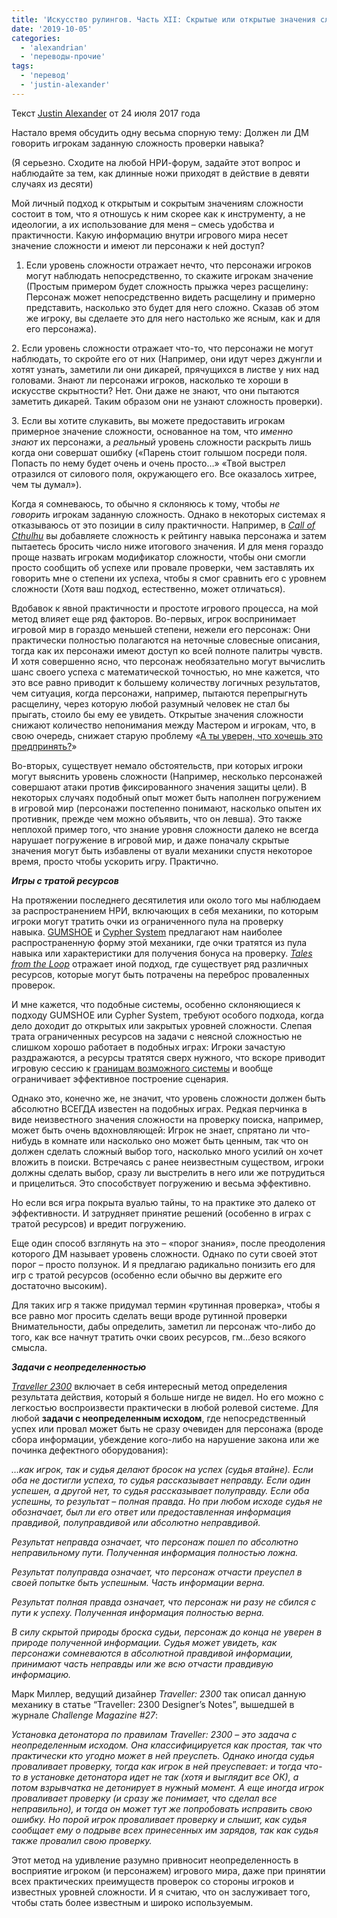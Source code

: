 ```yaml
---
title: 'Искусство рулингов. Часть XII: Скрытые или открытые значения сложности'
date: '2019-10-05'
categories:
  - 'alexandrian'
  - 'переводы-прочие'
tags:
  - 'перевод'
  - 'justin-alexander'
---
```


Текст [Justin Alexander](https://vk.com/away.php?to=https://thealexandrian.net/about&cc_key=) от 24 июля 2017 года

Настало время обсудить одну весьма спорную тему: Должен ли ДМ говорить игрокам заданную сложность проверки навыка?

(Я серьезно. Сходите на любой НРИ-форум, задайте этот вопрос и наблюдайте за тем, как длинные ножи приходят в действие в девяти случаях из десяти)

Мой личный подход к открытым и сокрытым значениям сложности состоит в том, что я отношусь к ним скорее как к инструменту, а не идеологии, а их использование для меня – смесь удобства и практичности. Какую информацию внутри игрового мира несет значение сложности и имеют ли персонажи к ней доступ?

1. Если уровень сложности отражает нечто, что персонажи игроков могут наблюдать непосредственно, то скажите игрокам значение (Простым примером будет сложность прыжка через расщелину: Персонаж может непосредственно видеть расщелину и примерно представить, насколько это будет для него сложно. Сказав об этом же игроку, вы сделаете это для него настолько же ясным, как и для его персонажа).

2\. Если уровень сложности отражает что-то, что персонажи не могут наблюдать, то скройте его от них (Например, они идут через джунгли и хотят узнать, заметили ли они дикарей, прячущихся в листве у них над головами. Знают ли персонажи игроков, насколько те хороши в искусстве скрытности? Нет. Они даже не знают, что они пытаются заметить дикарей. Таким образом они не узнают сложность проверки).

3\. Если вы хотите слукавить, вы можете предоставить игрокам примерное значение сложности, основанное на том, что *именно знают* их персонажи, а *реальный* уровень сложности раскрыть лишь когда они совершат ошибку («Парень стоит голышом посреди поля. Попасть по нему будет очень и очень просто…» «Твой выстрел отразился от силового поля, окружающего его. Все оказалось хитрее, чем ты думал»).

Когда я сомневаюсь, то обычно я склоняюсь к тому, чтобы *не говорить* игрокам заданную сложность. Однако в некоторых системах я отказываюсь от это позиции в силу практичности. Например, в *[Call of Cthulhu](https://vk.com/away.php?to=http%3A%2F%2Fwww.amazon.com%2Fexec%2Fobidos%2FASIN%2F1568824300%2Fdigitalcomi0a-20)* вы добавляете сложность к рейтингу навыка персонажа и затем пытаетесь бросить число ниже итогового значения. И для меня гораздо проще назвать игрокам модификатор сложности, чтобы они смогли просто сообщить об успехе или провале проверки, чем заставлять их говорить мне о степени их успеха, чтобы я смог сравнить его с уровнем сложности (Хотя ваш подход, естественно, может отличаться).

Вдобавок к явной практичности и простоте игрового процесса, на мой метод влияет еще ряд факторов. Во-первых, игрок воспринимает игровой мир в гораздо меньшей степени, нежели его персонаж: Они практически полностью полагаются на неточные словесные описания, тогда как их персонажи имеют доступ ко всей полноте палитры чувств. И хотя совершенно ясно, что персонаж необязательно могут вычислить шанс своего успеха с математической точностью, но мне кажется, что это все равно приводит к большему количеству логичных результатов, чем ситуация, когда персонажи, например, пытаются перепрыгнуть расщелину, через которую любой разумный человек не стал бы прыгать, стоило бы ему ее увидеть. Открытые значения сложности снижают количество непонимания между Мастером и игрокам, что, в свою очередь, снижает старую проблему «[А ты уверен, что хочешь это предпринять?](https://vk.com/away.php?to=https%3A%2F%2Fthealexandrian.net%2Fwordpress%2F37960%2Froleplaying-games%2Fart-of-rulings-part-2-intention-and-method)»

Во-вторых, существует немало обстоятельств, при которых игроки могут выяснить уровень сложности (Например, несколько персонажей совершают атаки против фиксированного значения защиты цели). В некоторых случаях подобный опыт может быть наполнен погружением в игровой мир (персонажи постепенно понимают, насколько опытен их противник, прежде чем можно объявить, что он левша). Это также неплохой пример того, что знание уровня сложности далеко не всегда нарушает погружение в игровой мир, и даже поначалу скрытые значения могут быть избавлены от вуали механики спустя некоторое время, просто чтобы ускорить игру. Практично.

**_Игры с тратой ресурсов_**

На протяжении последнего десятилетия или около того мы наблюдаем за распространением НРИ, включающих в себя механики, по которым игроки могут тратить очки из ограниченного пула на проверку навыка. [GUMSHOE](https://vk.com/away.php?to=https%3A%2F%2Fthealexandrian.net%2Fwordpress%2F35587%2Froleplaying-games%2Ftrail-of-cthulhu-cheat-sheet) и [Cypher System](https://vk.com/away.php?to=https%3A%2F%2Fthealexandrian.net%2Fwordpress%2F35046%2Froleplaying-games%2Fnumenera-system-cheat-sheet-final-version) предлагают нам наиболее распространенную форму этой механики, где очки тратятся из пула навыка или характеристики для получения бонуса на проверку. *[Tales from the Loop](https://vk.com/away.php?to=https%3A%2F%2Fthealexandrian.net%2Fwordpress%2F39087%2Froleplaying-games%2Ftales-from-the-loop-system-cheat-sheet)* отражает иной подход, где существует ряд различных ресурсов, которые могут быть потрачены на переброс проваленных проверок.

И мне кажется, что подобные системы, особенно склоняющиеся к подходу GUMSHOE или Cypher System, требуют особого подхода, когда дело доходит до открытых или закрытых уровней сложности. Слепая трата ограниченных ресурсов на задачи с неясной сложностью не слишком хорошо работает в подобных играх: Игроки зачастую раздражаются, а ресурсы тратятся сверх нужного, что вскоре приводит игровую сессию к [границам возможного системы](https://vk.com/away.php?to=https%3A%2F%2Fthealexandrian.net%2Fwordpress%2F5813%2Froleplaying-games%2Fhard-system-limits-in-scenario-design) и вообще ограничивает эффективное построение сценария.

Однако это, конечно же, не значит, что уровень сложности должен быть абсолютно ВСЕГДА известен на подобных играх. Редкая перчинка в виде неизвестного значения сложности на проверку поиска, например, может быть очень вдохновляющей: Игрок не знает, спрятано ли что-нибудь в комнате или насколько оно может быть ценным, так что он должен сделать сложный выбор того, насколько много усилий он хочет вложить в поиски. Встречаясь с ранее неизвестным существом, игроки должны сделать выбор, сразу ли выстрелить в него или же потрудиться и прицелиться. Это способствует погружению и весьма эффективно.

Но если вся игра покрыта вуалью тайны, то на практике это далеко от эффективности. И затрудняет принятие решений (особенно в играх с тратой ресурсов) и вредит погружению.

Еще один способ взглянуть на это – «порог знания», после преодоления которого ДМ называет уровень сложности. Однако по сути своей этот порог – просто ползунок. И я предлагаю радикально понизить его для игр с тратой ресурсов (особенно если обычно вы держите его достаточно высоким).

Для таких игр я также придумал термин «рутинная проверка», чтобы я все равно мог просить сделать вещи вроде рутинной проверки Внимательности, дабы определить, заметил ли персонаж что-либо до того, как все начнут тратить очки своих ресурсов, гм…безо всякого смысла.

**_Задачи с неопределенностью_**

*[Traveller 2300](https://vk.com/away.php?to=http%3A%2F%2Fwww.amazon.com%2Fexec%2Fobidos%2FASIN%2F0943580161%2Fdigitalcomi0a-20)* включает в себя интересный метод определения результата действия, который я больше нигде не видел. Но его можно с легкостью воспроизвести практически в любой ролевой системе. Для любой **задачи с неопределенным исходом**, где непосредственный успех или провал может быть не сразу очевиден для персонажа (вроде сбора информации, убеждение кого-либо на нарушение закона или же починка дефектного оборудования):

_…как игрок, так и судья делают бросок на успех (судья втайне). Если оба не достигли успеха, то судья рассказывает неправду. Если один успешен, а другой нет, то судья рассказывает полуправду. Если оба успешны, то результат – полная правда. Но при любом исходе судья не обозначает, был ли его ответ или предоставленная информация правдивой, полуправдивой или абсолютно неправдивой._

_Результат неправда означает, что персонаж пошел по абсолютно неправильному пути. Полученная информация полностью ложна._

_Результат полуправда означает, что персонаж отчасти преуспел в своей попытке быть успешным. Часть информации верна._

_Результат полная правда означает, что персонаж ни разу не сбился с пути к успеху. Полученная информация полностью верна._

_В силу скрытой природы броска судьи, персонаж до конца не уверен в природе полученной информации. Судья может увидеть, как персонажи сомневаются в абсолютной правдивой информации, принимают часть неправды или же всю отчасти правдивую информацию._

Марк Миллер, ведущий дизайнер *Traveller: 2300* так описал данную механику в статье “Traveller: 2300 Designer’s Notes”, вышедшей в журнале *Challenge Magazine #27*:

_Установка детонатора по правилам Traveller: 2300 – это задача с неопределенным исходом. Она классифицируется как простая, так что практически кто угодно может в ней преуспеть. Однако иногда судья проваливает проверку, тогда как игрок в ней преуспевает: и тогда что-то в установке детонатора идет не так (хотя и выглядит все ОК), а потом взрывчатка не детонирует в нужный момент. А еще иногда игрок проваливает проверку (и сразу же понимает, что сделал все неправильно), и тогда он может тут же попробовать исправить свою ошибку. Но порой игрок проваливает проверку и слышит, как судья сообщает ему о подрыве всех принесенных им зарядов, так как судья также провалил свою проверку._

Этот метод на удивление разумно привносит неопределенность в восприятие игроком (и персонажем) игрового мира, даже при принятии всех практических преимуществ проверок со стороны игроков и известных уровней сложности. И я считаю, что он заслуживает того, чтобы стать более известным и широко используемым.
